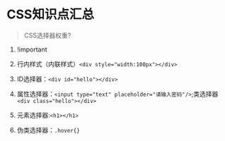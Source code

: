 # CSS知识点汇总

> CSS选择器权重?

1. !important

2. 行内样式（内联样式）`<div style="width:100px"></div>`

3. ID选择器：`<div id="hello"></div>`

4. 属性选择器：`<input type="text" placeholder="请输入密码"/>`;类选择器`<div class="hello"></div>`

5. 元素选择器:`<h1></h1>`

6. 伪类选择器：`.hover{}`